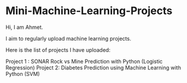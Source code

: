 # Mini-Machine-Learning-Projects

Hi, I am Ahmet.

I aim to regularly upload machine learning projects.

Here is the list of projects I have uploaded:

Project 1 : SONAR Rock vs Mine Prediction with Python (Logistic Regression)
Project 2: Diabetes Prediction using Machine Learning with Python (SVM)
